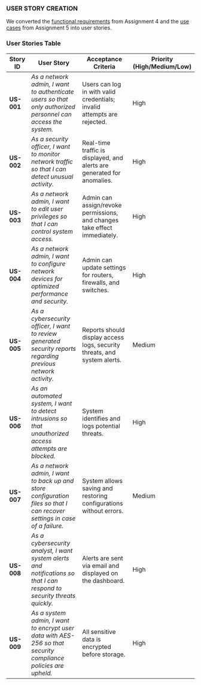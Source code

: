### USER STORY CREATION
We converted the [functional requirements](https://github.com/simnikiwe-nick-hlope-77/NetMan_System/blob/master/ASSIGNMENT_4/Functional%20Requirements.md) from Assignment 4 and the [use cases](https://github.com/simnikiwe-nick-hlope-77/NetMan_System/blob/master/ASSIGNMENT_5/Use%20Case%20Specifications.md) from Assignment 5 into user stories.
### User Stories Table

| **Story ID** | **User Story** | **Acceptance Criteria** | **Priority (High/Medium/Low)** |
|------------|----------------------|----------------------|----------------------|
| **US-001** | *As a network admin, I want to authenticate users so that only authorized personnel can access the system.* | Users can log in with valid credentials; invalid attempts are rejected. | High |
| **US-002** | *As a security officer, I want to monitor network traffic so that I can detect unusual activity.* | Real-time traffic is displayed, and alerts are generated for anomalies. | High |
| **US-003** | *As a network admin, I want to edit user privileges so that I can control system access.* | Admin can assign/revoke permissions, and changes take effect immediately. | High |
| **US-004** | *As a network admin, I want to configure network devices for optimized performance and security.* | Admin can update settings for routers, firewalls, and switches. | High |
| **US-005** | *As a cybersecurity officer, I want to review generated security reports regarding previous network activity.* | Reports should display access logs, security threats, and system alerts. | Medium |
| **US-006** | *As an automated system, I want to detect intrusions so that unauthorized access attempts are blocked.* | System identifies and logs potential threats. | High |
| **US-007** | *As a network admin, I want to back up and store configuration files so that I can recover settings in case of a failure.* | System allows saving and restoring configurations without errors. | Medium |
| **US-008** | *As a cybersecurity analyst, I want system alerts and notifications so that I can respond to security threats quickly.* | Alerts are sent via email and displayed on the dashboard. | High |
| **US-009** | *As a system admin, I want to encrypt user data with AES-256 so that security compliance policies are upheld.* | All sensitive data is encrypted before storage. | High |

